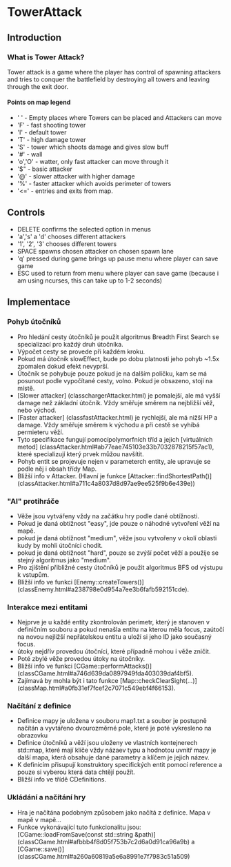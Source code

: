 TowerAttack
=============

## Introduction

### What is Tower Attack?
Tower attack is a game where the player has control of spawning attackers and tries to conquer the battlefield 
by destroying all towers and leaving through the exit door.


#### Points on map legend
- ' ' - Empty places where Towers can be placed and Attackers can move
- 'F' - fast shooting tower
- 'I' - default tower
- 'T' - high damage tower
- 'S' - tower which shoots damage and gives slow buff
- '#' - wall
- 'o','O' - watter, only fast attacker can move through it
- '$" - basic attacker
- '@' - slower attacker with higher damage
- '%' - faster attacker which avoids perimeter of towers
- '<=' - entries and exits from map.


## Controls
- DELETE confirms the selected option in menus
- 'a','s' a 'd' chooses different attackers
- '1', '2', '3' chooses different towers
- SPACE spawns chosen attacker on chosen spawn lane
- 'q' pressed during game brings up pause menu where player can save game 
- ESC used to return from menu where player can save game (because i am using ncurses, this can take up to 1-2 seconds)

## Implementace

### Pohyb útočníků
- Pro hledání cesty útočníků je použit algoritmus Breadth First Search se specializací pro každý druh útočníka.
- Výpočet cesty se provede při každém kroku.
- Pokud má útočník slowEffect, bude po dobu platnosti jeho pohyb ~1.5x zpomalen dokud efekt nevyprší.
- Útočník se pohybuje pouze pokud je na dalším políčku, kam se má posunout podle vypočítané cesty, volno. Pokud je obsazeno, stojí na místě.
- [Slower attacker] (classchargerAttacker.html) je pomalejší, ale má vyšší damage než základní útočník. Vždy směřuje směrem na nejbližší věž, nebo východ.
- [Faster attacker] (classfastAttacker.html) je rychlejší, ale má nižší HP a damage. Vždy směřuje směrem k východu a při cestě se vyhíbá permieteru věží.
- Tyto specifikace fungují pomocípolymorfních tříd a jejich [virtuálních metod] (classAttacker.html#ab77eae745103e33b7032878215f57ac1), které specializují který prvek můžou navšítit.
- Pohyb entit se projevuje nejen v parameterch entity, ale upravuje se podle něj i obsah třídy Map.
- Bližší info v Attacker. (Hlavní je funkce [Attacker::findShortestPath()] (classAttacker.html#a711c4a8037d8d97ae9ee525f9b6e439e))

### "AI" protihráče
- Věže jsou vytvářeny vždy na začátku hry podle dané obtížnosti.
- Pokud je daná obtížnost "easy", jde pouze o náhodné vytvoření věží na mapě.
- pokud je daná obtížnost "medium", věže jsou vytvořeny v okolí oblasti kudy by mohli útočníci chodit.
- pokud je daná obtížnost "hard", pouze se zvýší počet věží a použije se stejný algoritmus jako "medium".
- Pro zjištění přibližné cesty útočníků je použit algoritmus BFS od výstupu k vstupům.
- Bližší info ve funkci [Enemy::createTowers()] (classEnemy.html#a238798e0d954a7ee3b6fafb592151cde).

### Interakce mezi entitami
- Nejprve je u každé entity zkontrolován perimetr, který je stanoven v definičním souboru a pokud nenašla entitu na kterou měla focus, 
zaútočí na novou nejližší nepřátelskou entitu a uloží si jeho ID jako současný focus. 
- útoky nejdřív provedou útočníci, které případně mohou i věže zničit.
- Poté zbylé věže provedou útoky na útočníky.
- Bližší info ve funkci [CGame::performAttacks()] (classCGame.html#a746d639da0897949fda403039daf4bf5).
- Zajímavá by mohla být i tato funkce [Map::checkClearSight(...)] (classMap.html#a0fb31ef7fcef2c7071c549ebf4f66153).

### Načítání z definice
- Definice mapy je uložena v souboru map1.txt a soubor je postupně načítán a vyvtářeno dvourozměrné pole, které je poté vykresleno na obrazovku
- Definice útočníků a věží jsou uloženy ve vlastních kontejnerech std::map, které mají klíče vždy názaev typu a hodnotou
uvnitř mapy je další mapa, která obsahuje dané parametry a klíčem je jejich název.
- K definicím přisupují konstruktory specifických entit pomocí reference a pouze si vyberou která data chtějí použít.
- Bližší info ve třídě CDefinitions.
### Ukládání a načítání hry
- Hra je načítána podobným způsobem jako načítá z definice. Mapa v mapě v mapě... 
- Funkce vykonávající tuto funkcionalitu jsou: 
[CGame::loadFromSave(const std::string &path)] (classCGame.html#afbbb4f8d05f753b7c2d6a0d91ca96a9b) a
[CGame::save()] (classCGame.html#a260a60819a5e6a8991e7f7983c51a509) 
